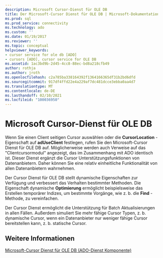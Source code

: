 ```yaml
---
description: Microsoft Cursor-Dienst für OLE DB
title: Der Microsoft-Cursor Dienst für OLE DB | Microsoft-Dokumentation
ms.prod: sql
ms.prod_service: connectivity
ms.technology: ado
ms.custom: ''
ms.date: 01/19/2017
ms.reviewer: ''
ms.topic: conceptual
helpviewer_keywords:
- cursor service for ole db [ADO]
- cursors [ADO], cursor service for OLE DB
ms.assetid: 1ac3bd9b-2d45-4cc8-88ec-bd8a218cfb49
author: rothja
ms.author: jroth
ms.openlocfilehash: c2a785ba338164392f1364166365df31b2bd6dfd
ms.sourcegitcommit: 917df4ffd22e4a229af7dc481dcce3ebba0aa4d7
ms.translationtype: MT
ms.contentlocale: de-DE
ms.lasthandoff: 02/10/2021
ms.locfileid: "100036950"
---
```

# <a name="the-microsoft-cursor-service-for-ole-db"></a>Microsoft Cursor-Dienst für OLE DB
Wenn Sie einen Client seitigen Cursor auswählen oder die **CursorLocation** -Eigenschaft auf **adUseClient** festlegen, rufen Sie den Microsoft-Cursor Dienst für OLE DB auf. Möglicherweise werden auch Verweise auf das "Clientcursormodul" angezeigt, das im Zusammenhang mit ADO identisch ist. Dieser Dienst ergänzt die Cursor Unterstützungsfunktionen von Datenanbietern. Daher können Sie eine relativ einheitliche Funktionalität von allen Datenanbietern wahrnehmen.  
  
 Der Cursor Dienst für OLE DB stellt dynamische Eigenschaften zur Verfügung und verbessert das Verhalten bestimmter Methoden. Die Eigenschaft dynamische **Optimierung** ermöglicht beispielsweise das Erstellen temporärer Indizes, um bestimmte Vorgänge, wie z. b. die **Find** -Methode, zu vereinfachen.  
  
 Der Cursor Dienst ermöglicht die Unterstützung für Batch Aktualisierungen in allen Fällen. Außerdem simuliert Sie mehr fähige Cursor Typen, z. b. dynamische Cursor, wenn ein Datenanbieter nur weniger fähige Cursor bereitstellen kann, z. b. statische Cursor.  
  
## <a name="see-also"></a>Weitere Informationen  
 [Microsoft-Cursor Dienst für OLE DB (ADO-Dienst Komponente)](../../../ado/guide/appendixes/microsoft-cursor-service-for-ole-db-ado-service-component.md)
